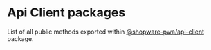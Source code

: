 # Api Client packages

List of all public methods exported within [@shopware-pwa/api-client](https://npmjs.com/package/@shopware-pwa/api-client) package.
